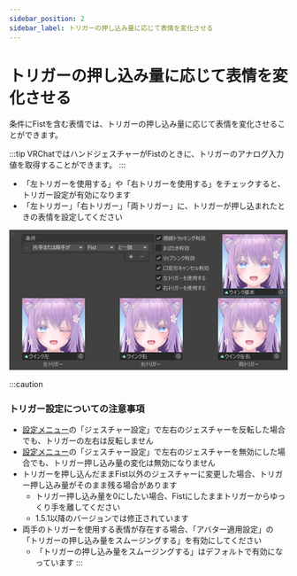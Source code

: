 ```yaml
---
sidebar_position: 2
sidebar_label: トリガーの押し込み量に応じて表情を変化させる
---
```


# トリガーの押し込み量に応じて表情を変化させる

条件にFistを含む表情では、トリガーの押し込み量に応じて表情を変化させることができます。

:::tip
VRChatではハンドジェスチャーがFistのときに、トリガーのアナログ入力値を取得することができます。
:::

- 「左トリガーを使用する」や「右トリガーを使用する」をチェックすると、トリガー設定が有効になります
- 「左トリガー」「右トリガー」「両トリガー」に、トリガーが押し込まれたときの表情を設定してください

![トリガー設定](trigger.png)

:::caution
### トリガー設定についての注意事項
- [設定メニュー](../setting-menu)の「ジェスチャー設定」で左右のジェスチャーを反転した場合でも、トリガーの左右は反転しません
- [設定メニュー](../setting-menu)の「ジェスチャー設定」で左右のジェスチャーを無効にした場合でも、トリガー押し込み量の変化は無効になりません
- トリガーを押し込んだままFist以外のジェスチャーに変更した場合、トリガー押し込み量がそのまま残る場合があります
    - トリガー押し込み量を0にしたい場合、Fistにしたままトリガーからゆっくり手を離してください
    - 1.5.1以降のバージョンでは修正されています
- 両手のトリガーを使用する表情が存在する場合、「アバター適用設定」の「トリガーの押し込み量をスムージングする」を有効にしてください
    - 「トリガーの押し込み量をスムージングする」はデフォルトで有効になっています
:::
